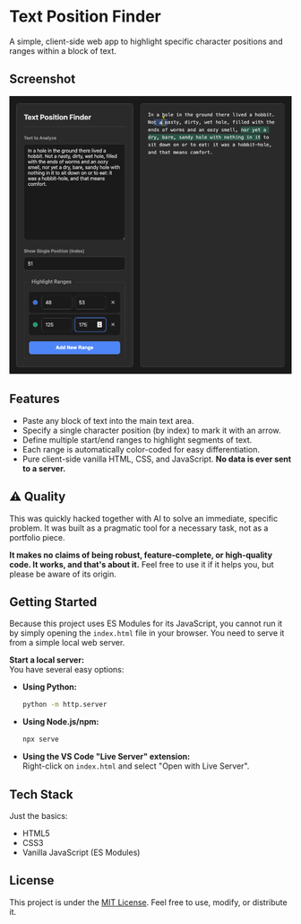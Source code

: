 # Text Position Finder

A simple, client-side web app to highlight specific character positions and ranges within a block of text.

## Screenshot

![Screenshot of Text Position Finder in action](assets/readme/screenshot.png)



## Features

-   Paste any block of text into the main text area.
-   Specify a single character position (by index) to mark it with an arrow.
-   Define multiple start/end ranges to highlight segments of text.
-   Each range is automatically color-coded for easy differentiation.
-   Pure client-side vanilla HTML, CSS, and JavaScript. **No data is ever sent to a server.**

## ⚠️ Quality

This was quickly hacked together with AI to solve an immediate, specific problem. It was built as a pragmatic tool for a necessary task, not as a portfolio piece.

**It makes no claims of being robust, feature-complete, or high-quality code. It works, and that's about it.** Feel free to use it if it helps you, but please be aware of its origin.

## Getting Started

Because this project uses ES Modules for its JavaScript, you cannot run it by simply opening the `index.html` file in your browser. You need to serve it from a simple local web server.

**Start a local server:**  
You have several easy options:

-   **Using Python:**
    ```bash
    python -m http.server
    ```
-   **Using Node.js/npm:**
    ```bash
    npx serve
    ```
-   **Using the VS Code "Live Server" extension:**  
    Right-click on `index.html` and select "Open with Live Server".

## Tech Stack

Just the basics:
-   HTML5
-   CSS3
-   Vanilla JavaScript (ES Modules)

## License

This project is under the [MIT License](LICENSE). Feel free to use, modify, or distribute it.